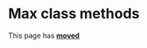 # Max class methods

This page has [**moved**](https://lib-docs.delphidabbler.com/Fractions/0/API/TFraction-Max)
